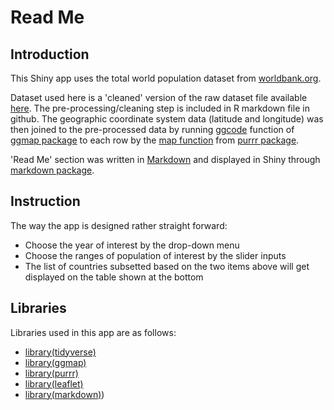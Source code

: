 # Read Me

## Introduction
This Shiny app uses the total world population dataset from [worldbank.org](http://data.worldbank.org/indicator/SP.POP.TOTL). 

Dataset used here is a 'cleaned' version of the raw dataset file available [here](http://api.worldbank.org/v2/en/indicator/SP.POP.TOTL?downloadformat=csv). The pre-processing/cleaning step is included in R markdown file in github. The geographic coordinate system data (latitude and longitude) was then joined to the pre-processed data by running [ggcode](https://www.rdocumentation.org/packages/ggmap/versions/2.6.1/topics/geocode) function of [ggmap package](https://www.rdocumentation.org/packages/ggmap/versions/2.6.1) to each row by the [map function](https://www.rdocumentation.org/packages/purrr/versions/0.2.2/topics/map) from [purrr package](https://www.rdocumentation.org/packages/purrr/versions/0.2.2).

'Read Me' section was written in [Markdown](https://en.wikipedia.org/wiki/Markdown) and displayed in Shiny through [markdown package](https://www.rdocumentation.org/packages/markdown/versions/0.7.7).

## Instruction

The way the app is designed rather straight forward:

* Choose the year of interest by the drop-down menu
* Choose the ranges of population of interest by the slider inputs
* The list of countries subsetted based on the two items above will get displayed on the table shown at the bottom


## Libraries

Libraries used in this app are as follows:

* [library(tidyverse)](http://tidyverse.org/)
* [library(ggmap)](https://www.rdocumentation.org/packages/ggmap/versions/2.6.1)
* [library(purrr)](https://github.com/hadley/purrr)
* [library(leaflet)](https://rstudio.github.io/leaflet/)
* [library(markdown)](https://www.rdocumentation.org/packages/markdown/versions/0.7.7))